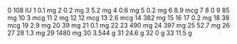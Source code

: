 0 108 IU
1 0.1 mg
2 0.2 mg
3 5.2 mg
4 0.6 mg
5 0.2 mg
6 8.9 mcg
7 
8 0
9 85 mg
10 3 mcg
11 2 mg
12 12 mcg
13 2.6 mcg
14 382 mg
15 
16 
17 0.2 mg
18 38 mcg 
19 2.9 mg
20 39 mg
21 0.1 mg
22 
23 490 mg
24 397 mg
25 52.7 mg
26 
27 
28 1.3 mg
29 1480 mg
30 3.544 g
31 24.6 g
32 0 g
33 11.5 g
